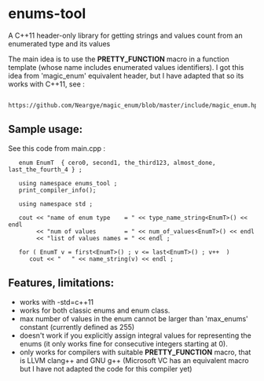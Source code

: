 # enums-tool

A C++11 header-only library for getting strings and values count from an enumerated type and its values

The main idea is to use the __PRETTY_FUNCTION__ macro in a function template (whose name includes enumerated values identifiers). I got this idea from 'magic_enum' equivalent header, but I have adapted that so its works with C++11, see :

      https://github.com/Neargye/magic_enum/blob/master/include/magic_enum.hpp

## Sample usage:

See this code from main.cpp :

```
   enum EnumT  { cero0, second1, the_third123, almost_done, last_the_fourth_4 } ;

   using namespace enums_tool ;
   print_compiler_info();

   using namespace std ;

   cout << "name of enum type    = " << type_name_string<EnumT>() << endl
        << "num of values        = " << num_of_values<EnumT>() << endl
        << "list of values names = " << endl ;

   for ( EnumT v = first<EnumT>() ; v <= last<EnumT>() ; v++  )
      cout << "   " << name_string(v) << endl ;
```
  
## Features, limitations:

* works with -std=c++11
* works for both classic enums and enum class.
* max number of values in the enum cannot be larger than 'max_enums' constant (currently defined as 255)
* doesn't work if you explicitly assign integral values for representing the enums (it only works fine for consecutive integers starting at 0).
* only works for compilers with suitable __PRETTY_FUNCTION__ macro, that is LLVM clang++ and GNU g++  (Microsoft VC has an equivalent macro but I have not adapted the code for this compiler yet) 


